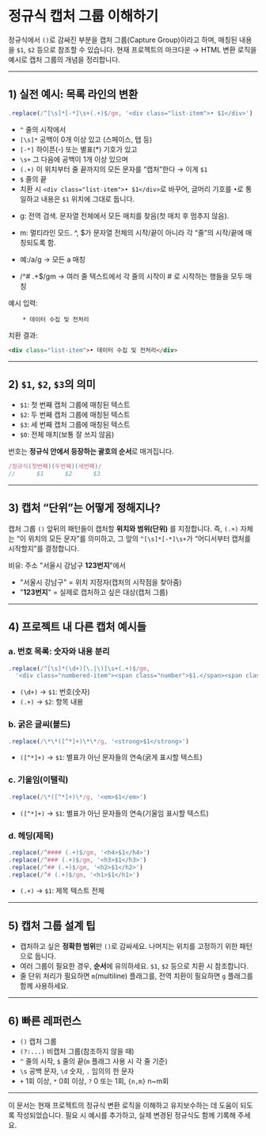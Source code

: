 # 정규식 캡처 그룹 이해하기

정규식에서 `()`로 감싸진 부분을 캡처 그룹(Capture Group)이라고 하며, 매칭된 내용을 `$1`, `$2` 등으로 참조할 수 있습니다. 현재 프로젝트의 마크다운 → HTML 변환 로직을 예시로 캡처 그룹의 개념을 정리합니다.

---

## 1) 실전 예시: 목록 라인의 변환

```javascript
.replace(/^[\s]*[-*]\s+(.+)$/gm, '<div class="list-item">• $1</div>')
```

- `^`  줄의 시작에서
- `[\s]*`  공백이 0개 이상 있고 (스페이스, 탭 등)
- `[-*]`  하이픈(-) 또는 별표(*) 기호가 있고
- `\s+`  그 다음에 공백이 1개 이상 있으며
- `(.+)`  이 위치부터 줄 끝까지의 모든 문자를 “캡처”한다 → 이게 `$1`
- `$`  줄의 끝
- 치환 시 `<div class="list-item">• $1</div>`로 바꾸어, 글머리 기호를 `•`로 통일하고 내용은 `$1` 위치에 그대로 둡니다.

* g: 전역 검색. 문자열 전체에서 모든 매치를 찾음(첫 매치 후 멈추지 않음).
* m: 멀티라인 모드. ^, $가 문자열 전체의 시작/끝이 아니라 각 “줄”의 시작/끝에 매칭되도록 함.

* 예:/a/g → 모든 a 매칭
* /^# .+$/gm → 여러 줄 텍스트에서 각 줄의 시작이 # 로 시작하는 행들을 모두 매칭

예시 입력:
```
    * 데이터 수집 및 전처리
```
치환 결과:
```html
<div class="list-item">• 데이터 수집 및 전처리</div>
```

---

## 2) `$1`, `$2`, `$3`의 의미

- `$1`: 첫 번째 캡처 그룹에 매칭된 텍스트
- `$2`: 두 번째 캡처 그룹에 매칭된 텍스트
- `$3`: 세 번째 캡처 그룹에 매칭된 텍스트
- `$0`: 전체 매치(보통 잘 쓰지 않음)

번호는 **정규식 안에서 등장하는 괄호의 순서**로 매겨집니다.

```javascript
/정규식(첫번째)(두번째)(세번째)/
//      $1      $2      $3
```

---

## 3) 캡처 “단위”는 어떻게 정해지나?

캡처 그룹 `()` 앞뒤의 패턴들이 캡처할 **위치와 범위(단위)** 를 지정합니다. 즉, `(.+)` 자체는 “이 위치의 모든 문자”를 의미하고, 그 앞의 `^[\s]*[-*]\s+`가 “어디서부터 캡처를 시작할지”를 결정합니다.

비유: 주소 "서울시 강남구 **123번지**"에서
- "서울시 강남구" = 위치 지정자(캡처의 시작점을 찾아줌)
- "**123번지**" = 실제로 캡처하고 싶은 대상(캡처 그룹)

---

## 4) 프로젝트 내 다른 캡처 예시들

### a. 번호 목록: 숫자와 내용 분리
```javascript
.replace(/^[\s]*(\d+)[\.|\)]\s+(.+)$/gm,
  '<div class="numbered-item"><span class="number">$1.</span><span class="content">$2</span></div>')
```
- `(\d+)` → `$1`: 번호(숫자)
- `(.+)` → `$2`: 항목 내용

### b. 굵은 글씨(볼드)
```javascript
.replace(/\*\*([^*]+)\*\*/g, '<strong>$1</strong>')
```
- `([^*]+)` → `$1`: 별표가 아닌 문자들의 연속(굵게 표시할 텍스트)

### c. 기울임(이탤릭)
```javascript
.replace(/\*([^*]+)\*/g, '<em>$1</em>')
```
- `([^*]+)` → `$1`: 별표가 아닌 문자들의 연속(기울임 표시할 텍스트)

### d. 헤딩(제목)
```javascript
.replace(/^#### (.+)$/gm, '<h4>$1</h4>')
.replace(/^### (.+)$/gm, '<h3>$1</h3>')
.replace(/^## (.+)$/gm, '<h2>$1</h2>')
.replace(/^# (.+)$/gm, '<h1>$1</h1>')
```
- `(.+)` → `$1`: 제목 텍스트 전체

---

## 5) 캡처 그룹 설계 팁

- 캡처하고 싶은 **정확한 범위**만 `()`로 감싸세요. 나머지는 위치를 고정하기 위한 패턴으로 둡니다.
- 여러 그룹이 필요한 경우, **순서**에 유의하세요. `$1`, `$2` 등으로 치환 시 참조합니다.
- 줄 단위 처리가 필요하면 `m`(multiline) 플래그를, 전역 치환이 필요하면 `g` 플래그를 함께 사용하세요.

---

## 6) 빠른 레퍼런스

- `()`  캡처 그룹
- `(?:...)`  비캡처 그룹(참조하지 않을 때)
- `^`  줄의 시작, `$` 줄의 끝(`m` 플래그 사용 시 각 줄 기준)
- `\s` 공백 문자, `\d` 숫자, `.` 임의의 한 문자
- `+` 1회 이상, `*` 0회 이상, `?` 0 또는 1회, `{n,m}` n~m회

---

이 문서는 현재 프로젝트의 정규식 변환 로직을 이해하고 유지보수하는 데 도움이 되도록 작성되었습니다. 필요 시 예시를 추가하고, 실제 변경된 정규식도 함께 기록해 주세요.


